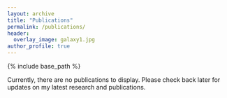 ```yaml
---
layout: archive
title: "Publications"
permalink: /publications/
header:
  overlay_image: galaxy1.jpg
author_profile: true
---
```


{% include base_path %}

<!-- <h1>Publications</h1> -->
<p>Currently, there are no publications to display. Please check back later for updates on my latest research and publications.</p>

<!-- ---
layout: archive
title: "Publications"
permalink: /publications/
author_profile: true
---

{% if site.author.googlescholar %}
  <div class="wordwrap">You can also find my articles on <a href="{{site.author.googlescholar}}">my Google Scholar profile</a>.</div>
{% endif %}

{% include base_path %}

{% for post in site.publications reversed %}
  {% include archive-single.html %}
{% endfor %} -->
